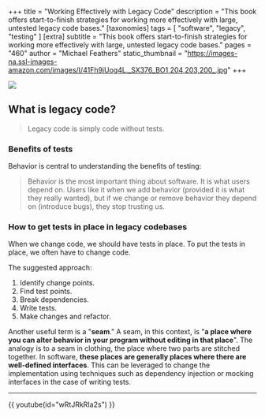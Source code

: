 +++
title = "Working Effectively with Legacy Code"
description = "This book offers start-to-finish strategies for working more effectively with large, untested legacy code bases."
[taxonomies]
tags = [ "software", "legacy", "testing" ]
[extra]
subtitle = "This book offers start-to-finish strategies for working more effectively with large, untested legacy code bases."
pages = "460"
author = "Michael Feathers"
static_thumbnail = "https://images-na.ssl-images-amazon.com/images/I/41Fh9iUog4L._SX376_BO1,204,203,200_.jpg"
+++

<a target="_blank"  href="https://www.amazon.de/gp/product/0131177052/ref=as_li_tl?ie=UTF8&camp=1638&creative=6742&creativeASIN=0131177052&linkCode=as2&tag=chemaclass-21&linkId=72b6c57a2b3e0d7f450b456b29191042">
    <img border="0" src="https://images-na.ssl-images-amazon.com/images/I/41Fh9iUog4L._SX376_BO1,204,203,200_.jpg" >
</a>

<!-- more -->

## What is legacy code?

> Legacy code is simply code without tests.

### Benefits of tests

Behavior is central to understanding the benefits of testing:

> Behavior is the most important thing about software. It is what users depend on. Users like it when we add behavior (provided it is what they really wanted), but if we change or remove behavior they depend on (introduce bugs), they stop trusting us.

### How to get tests in place in legacy codebases

When we change code, we should have tests in place. To put the tests in place, we often have to change code.

The suggested approach:
1. Identify change points.
2. Find test points.
3. Break dependencies.
4. Write tests.
5. Make changes and refactor.

Another useful term is a "**seam**." A seam, in this context, is "**a place where you can alter behavior in your program
without editing in that place**". The analogy is to a seam in clothing, the place where two parts are stitched together.
In software, **these places are generally places where there are well-defined interfaces**. This can be leveraged to change
the implementation using techniques such as dependency injection or mocking interfaces in the case of writing tests.

---

{{ youtube(id="wRtJRkRIa2s") }}

